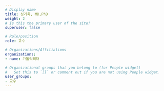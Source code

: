 ```yaml
---
# Display name
title: 성기욱, MD,PhD
weight: 2
# Is this the primary user of the site?
superuser: false

# Role/position
role: 교수

# Organizations/Affiliations
organizations:
- name: 가톨릭의대

# Organizational groups that you belong to (for People widget)
#   Set this to `[]` or comment out if you are not using People widget.
user_groups:
- 교수
---
```

